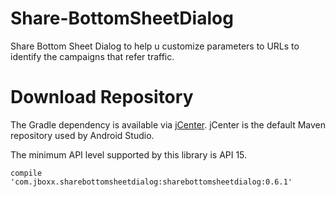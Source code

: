 # Share-BottomSheetDialog
Share Bottom Sheet Dialog to help u customize parameters to URLs to identify the campaigns that refer traffic.

# Download Repository

The Gradle dependency is available via [jCenter][1]. jCenter is the default Maven repository used by Android Studio.

The minimum API level supported by this library is API 15.

    compile 'com.jboxx.sharebottomsheetdialog:sharebottomsheetdialog:0.6.1'
        

[1]: https://bintray.com/jboxx/Share-BottomSheetDialog/sharebottomsheetdialog/view
